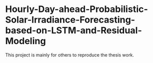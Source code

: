# Hourly-Day-ahead-Probabilistic-Solar-Irradiance-Forecasting-based-on-LSTM-and-Residual-Modeling
This project is mainly for others to reproduce the thesis work.
